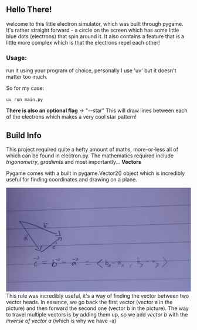 ## Hello There!

welcome to this little electron simulator, which was built through pygame.
It's rather straight forward - a circle on the screen which has some little blue dots (electrons) that spin around it.
It also contains a feature that is a little more complex which is that the electrons repel each other!

### Usage:
run it using your program of choice, personally I use 'uv' but it doesn't matter too much.

So for my case:
```
uv run main.py
```

**There is also an optional flag** -> "--star"
This will draw lines between each of the electrons which makes a very cool star pattern!

## Build Info
This project required quite a hefty amount of maths, more-or-less all of which can be found in electron.py.
The mathematics required include *trigonometry*, *gradients* and most importantly...
**Vectors**

Pygame comes with a built in pygame.Vector2() object which is incredibly useful for finding coordinates and drawing on a plane.


![vector head-tail rule](assets/head-tail_rule.jpg)
This rule was incredibly useful, it's a way of finding the vector between two vector heads.
In essence, we go back the first vector (vector a in the picture) and then forward the second one (vector b in the picture).
The way to travel multiple vectors is by adding them up, so we add *vector b* with the *inverse of vector a* (which is why we have -a)
